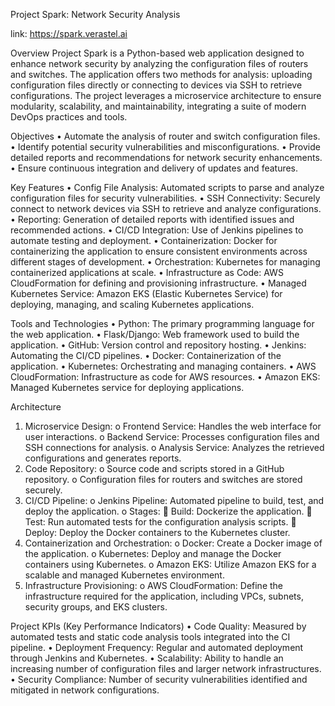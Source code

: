 Project Spark: Network Security Analysis

link: https://spark.verastel.ai

Overview
Project Spark is a Python-based web application designed to enhance network security by analyzing the configuration files of routers and switches. The application offers two methods for analysis: uploading configuration files directly or connecting to devices via SSH to retrieve configurations. The project leverages a microservice architecture to ensure modularity, scalability, and maintainability, integrating a suite of modern DevOps practices and tools.

Objectives
•	Automate the analysis of router and switch configuration files.
•	Identify potential security vulnerabilities and misconfigurations.
•	Provide detailed reports and recommendations for network security enhancements.
•	Ensure continuous integration and delivery of updates and features.

Key Features
•	Config File Analysis: Automated scripts to parse and analyze configuration files for security vulnerabilities.
•	SSH Connectivity: Securely connect to network devices via SSH to retrieve and analyze configurations.
•	Reporting: Generation of detailed reports with identified issues and recommended actions.
•	CI/CD Integration: Use of Jenkins pipelines to automate testing and deployment.
•	Containerization: Docker for containerizing the application to ensure consistent environments across different stages of development.
•	Orchestration: Kubernetes for managing containerized applications at scale.
•	Infrastructure as Code: AWS CloudFormation for defining and provisioning infrastructure.
•	Managed Kubernetes Service: Amazon EKS (Elastic Kubernetes Service) for deploying, managing, and scaling Kubernetes applications.

Tools and Technologies
•	Python: The primary programming language for the web application.
•	Flask/Django: Web framework used to build the application.
•	GitHub: Version control and repository hosting.
•	Jenkins: Automating the CI/CD pipelines.
•	Docker: Containerization of the application.
•	Kubernetes: Orchestrating and managing containers.
•	AWS CloudFormation: Infrastructure as code for AWS resources.
•	Amazon EKS: Managed Kubernetes service for deploying applications.

Architecture
1.	Microservice Design:
o	Frontend Service: Handles the web interface for user interactions.
o	Backend Service: Processes configuration files and SSH connections for analysis.
o	Analysis Service: Analyzes the retrieved configurations and generates reports.
2.	Code Repository:
o	Source code and scripts stored in a GitHub repository.
o	Configuration files for routers and switches are stored securely.
3.	CI/CD Pipeline:
o	Jenkins Pipeline: Automated pipeline to build, test, and deploy the application.
o	Stages:
	Build: Dockerize the application.
	Test: Run automated tests for the configuration analysis scripts.
	Deploy: Deploy the Docker containers to the Kubernetes cluster.
4.	Containerization and Orchestration:
o	Docker: Create a Docker image of the application.
o	Kubernetes: Deploy and manage the Docker containers using Kubernetes.
o	Amazon EKS: Utilize Amazon EKS for a scalable and managed Kubernetes environment.
5.	Infrastructure Provisioning:
o	AWS CloudFormation: Define the infrastructure required for the application, including VPCs, subnets, security groups, and EKS clusters.

Project KPIs (Key Performance Indicators)
•	Code Quality: Measured by automated tests and static code analysis tools integrated into the CI pipeline.
•	Deployment Frequency: Regular and automated deployment through Jenkins and Kubernetes.
•	Scalability: Ability to handle an increasing number of configuration files and larger network infrastructures.
•	Security Compliance: Number of security vulnerabilities identified and mitigated in network configurations.

